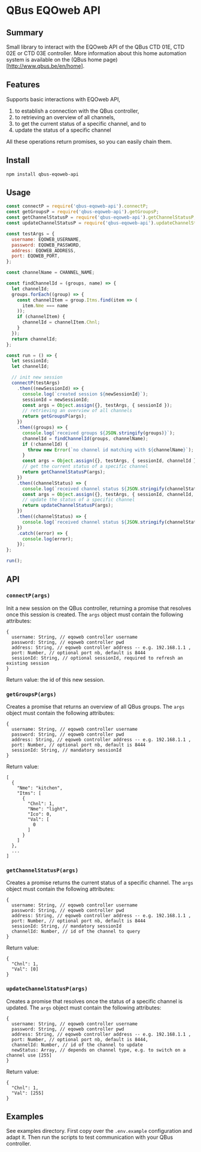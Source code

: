 # QBus EQOweb API

## Summary

Small library to interact with the EQOweb API of the QBus CTD 01E, CTD 02E or CTD 03E controller. More information about this home automation system is available on the (QBus home page)[http://www.qbus.be/en/home].

## Features
Supports basic interactions with EQOweb API,
  1. to establish a connection with the QBus controller,
  1. to retrieving an overview of all channels,
  1. to get the current status of a specific channel, and to
  1. update the status of a specific channel

All these operations return promises, so you can easily chain them.

## Install
```
npm install qbus-eqoweb-api
```

## Usage
```js
const connectP = require('qbus-eqoweb-api').connectP;
const getGroupsP = require('qbus-eqoweb-api').getGroupsP;
const getChannelStatusP = require('qbus-eqoweb-api').getChannelStatusP;
const updateChannelStatusP = require('qbus-eqoweb-api').updateChannelStatusP;

const testArgs = {
  username: EQOWEB_USERNAME,
  password: EQOWEB_PASSWORD,
  address: EQOWEB_ADDRESS,
  port: EQOWEB_PORT,
};

const channelName = CHANNEL_NAME;

const findChannelId = (groups, name) => {
  let channelId;
  groups.forEach((group) => {
    const channelItem = group.Itms.find(item => (
      item.Nme === name
    ));
    if (channelItem) {
      channelId = channelItem.Chnl;
    }
  });
  return channelId;
};

const run = () => {
  let sessionId;
  let channelId;

  // init new session
  connectP(testArgs)
    .then((newSessionId) => {
      console.log(`created session ${newSessionId}`);
      sessionId = newSessionId;
      const args = Object.assign({}, testArgs, { sessionId });
      // retrieving an overview of all channels
      return getGroupsP(args);
    })
    .then((groups) => {
      console.log(`received groups ${JSON.stringify(groups)}`);
      channelId = findChannelId(groups, channelName);
      if (!channelId) {
        throw new Error(`no channel id matching with ${channelName}`);
      }
      const args = Object.assign({}, testArgs, { sessionId, channelId });
      // get the current status of a specific channel
      return getChannelStatusP(args);
    })
    .then((channelStatus) => {
      console.log(`received channel status ${JSON.stringify(channelStatus)}`);
      const args = Object.assign({}, testArgs, { sessionId, channelId, newStatus: [255] });
      // update the status of a specific channel
      return updateChannelStatusP(args);
    })
    .then((channelStatus) => {
      console.log(`received channel status ${JSON.stringify(channelStatus)}`);
    })
    .catch((error) => {
      console.log(error);
    });
};

run();
```

## API

### `connectP(args)`
Init a new session on the QBus controller, returning a promise that resolves once this session is created. The `args` object must contain the following attributes:
```
{
  username: String, // eqoweb controller username
  password: String, // eqoweb controller pwd
  address: String, // eqoweb controller address -- e.g. 192.168.1.1 ,
  port: Number, // optional port nb, default is 8444
  sessionId: String, // optional sessionId, required to refresh an existing session
}
```
Return value: the id of this new session.

### `getGroupsP(args)`
Creates a promise that returns an overview of all QBus groups. The `args` object must contain the following attributes:
```
{
  username: String, // eqoweb controller username
  password: String, // eqoweb controller pwd
  address: String, // eqoweb controller address -- e.g. 192.168.1.1 ,
  port: Number, // optional port nb, default is 8444
  sessionId: String, // mandatory sessionId
}
```
Return value:
```
[  
  {  
    "Nme": "kitchen",
    "Itms": [  
      {  
        "Chnl": 1,
        "Nme": "light",
        "Ico": 0,
        "Val": [  
          0
        ]
      }
    ]
  },
  ...
]
```

### `getChannelStatusP(args)`
Creates a promise returns the current status of a specific channel. The `args` object must contain the following attributes:
```
{
  username: String, // eqoweb controller username
  password: String, // eqoweb controller pwd
  address: String, // eqoweb controller address -- e.g. 192.168.1.1 ,
  port: Number, // optional port nb, default is 8444
  sessionId: String, // mandatory sessionId
  channelId: Number, // id of the channel to query
}
```
Return value:
```
{
  "Chnl": 1,
  "Val": [0]
}
```

### `updateChannelStatusP(args)`
Creates a promise that resolves once the status of a specific channel is updated. The `args` object must contain the following attributes:
```
{
  username: String, // eqoweb controller username
  password: String, // eqoweb controller pwd
  address: String, // eqoweb controller address -- e.g. 192.168.1.1 ,
  port: Number, // optional port nb, default is 8444,
  channelId: Number, // id of the channel to update
  newStatus: Array, // depends on channel type, e.g. to switch on a channel use [255]
}
```
Return value:
```
{
  "Chnl": 1,
  "Val": [255]
}
```

## Examples
See examples directory. First copy over the `.env.example` configuration and adapt it. Then run the scripts to test communication with your QBus controller.
